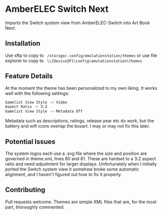 # AmberELEC Switch Next
Imports the Switch system view from AmberELEC-Switch into Art Book Next.

## Installation
Use sftp to copy to ``` /storage/.config/emulationstation/themes``` or use file explorer to copy to ``` \\[DeviceIP]\config\emulationstation\themes```

## Feature Details
At the moment the theme has been personalized to my own liking. It works well with the following settings:

```bash
Gamelist View Style -> Video
Aspect Ratio -> 3:2
Gamelist View Style -> Metadata Off
```

Metadata such as descriptions, ratings, release year etc do work, but the battery and wifi icons overlap the boxart. I may or may not fix this later.

## Potential Issues
The system logos each use a .svg file where the size and position are governed in theme.xml, lines 80 and 81. These are hardset to a 3:2 aspect ratio and need adjustment for larger displays. Unfortunately when I initially ported the Switch system view it somehow broke some automatic alignment, and I haven't figured out how to fix it properly.

## Contributing
Pull requests welcome. Themes are simple XML files that are, for the most part, thoroughly commented.
